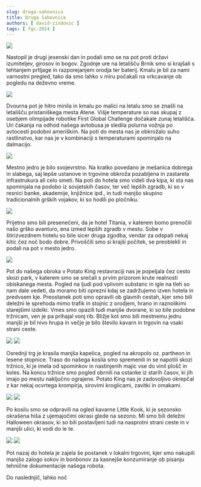 ```yaml
---
slug: druga-sahovnica
title: Druga šahovnica
authors: [ david-zindovic ]
tags: [ fgc-2024 ]
---
```


![](img/pokrajina.jpg)

Nastopil je drugi jesenski dan in podali smo se na pot proti državi izumiteljev, girosov in
bogov. Zgodnje ure na letališču Brnik smo si krajšali s tehtanjem prtljage in razporejanjem
orodja ter baterij. Kmalu je bil za nami varnostni pregled, tako da smo lahko v miru počakali
na vrkcavanje ob pogledu na deževno vreme.
<!-- truncate -->

![](img/nace.jpg)

Dvourna pot je hitro minila in kmalu po malici na letalu smo se znašli na letališču pristaniškega
mesta Atene. Višje temperature so nas skupaj z osebjem olimpijade robotike First Global Challenge
dočakale zunaj letališča. Uri čakanja na odhod našega avtobusa je sledila polurna vožnja po
avtocesti podobni ameriškim. Na poti do mesta nas je obkrožalo suho rastlinstvo, kar nas
je v kombinaciji s temperaturami spominjalo na dalmacijo.

![](img/engine.jpg)

Mestno jedro je bilo svojevrstno. Na kratko povedano je mešanica dobrega in slabega, saj
lepše ustanove in trgovine obkroža pozabljena in zastarela infrastrukura ali celo smeti.
Na poti do hotela smo videli dva kipa, ki sta nas spominjala na podobo iz sovjetskih časov,
ter več lepših zgradb, ki so v resnici banke, akademije, knjižnice ipd., in tudi manjšo
skupino tradicionalnih grških vojakov, ki so hodili po pločniku.

![](img/golobi.jpg)

Prijetno smo bili presenečeni, da je hotel Titania, v katerem bomo prenočili našo grško
avanturo, ena izmed lepših zgradb v mestu. Sobe v štirizvezdnem hotelu so bile sicer druga
zgodba, vendar za odspati nekaj kitic čez noč bodo dobre. Privoščili smo si krajši počitek,
se preoblekli in podali na pot v mesto jedro.

![](img/lobby.jpg)

Pot do našega obroka v Potato King restavraciji nas je popeljala čez cesto skozi park, v
katerem smo se srečali s prvim prizorom krute realnosti obiskanega mesta. Pogled na ljudi
pod vplivom substanc in igle na tleh so nam dale vedeti, da moramo biti oprezni kdaj se
zadržujemo izven hotela in predvsem kje. Preostanek poti smo opravili ob glavnih cestah,
kjer smo bili deležni le sprehoda mimo trafik in stojnic z orodjem, hrano in raznolikimi
starejšimi izdelki. Vmes smo opazili tudi manjše dvorane, ki so bile podobne tržnicam, ven
je pa prihajal vonj rib. Bližje kot smo bili mestnemu jedru manjši je bil nivo hrupa in
večje je bilo število kavarn in trgovin na vsaki strani ceste.

![](img/subway.jpg)
![](img/monstriki.jpg)

Osrednji trg je krasila manjša kapelica, pogled na akropolo oz. partheon in lesene stopnice.
Traso do našega kosila smo spremenili in se napotili skozi tržnico, ki je imela od spominkov
in nastinjenih majic vse do vinil plošč in koles. Na koncu tržnice smo pogled obrnili na
ostanke iz starih časov, ki jih imajo po mestu naključno ograjene. Potato King nas je
zadovoljivo okrepčal z kar nekaj ocvrtega krompirja, sirovimi kroglicami, zavitki in omakami.

![](img/park.jpg)
![](img/potatoKing.jpg)

Po kosilu smo se odpravili na ogled kavarne Little Kook, ki je sezonsko okrašena hiša z
ujemajočimi okrasi glede na sezono. Mi smo bili deležni Halloween okrasov, ki so bili
postavljeni tudi na nasprotni strani ceste in v manjši ulici, ki vodi do le te.

![](img/grafiti.jpg)
![](img/littleKook.jpg)

Pot nazaj do hotela je zajela še postanek v lokalni trgovini, kjer smo nakupili manjšo zalogo
sokov in bonbonov za kasnejše konzumiranje ob pisanju tehnične dokumentacije našega robota.

Do naslednjič,
lahko noč
